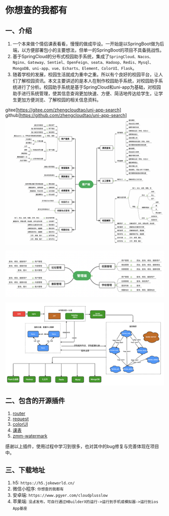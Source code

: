 # 你想查的我都有

## 一、介绍
1. 一个本来做个情侣课表看看，慢慢的做成毕设。一开始是以SpringBoot做为后端，以方便部署包小的主要想法，但单一的SpringBoot的项目不具备挑战性。
2. 基于SpringCloud的分布式校园助手系统，集成了`SpringCloud、Nacos、Nginx、Gateway、Sentiel、OpenFeign、seata、Hadoop、Redis、Mysql、MongoDB、uni-app、vue、Echarts、Element、ColorUI、Flask`。
3. 随着学校的发展，校园生活就成为重中之重。所以有个良好的校园平台，让人们了解校园资讯。本文主要讲述的是本人在制作校园助手系统，对校园助手系统进行了分析。校园助手系统是基于SpringCloud和uni-app为基础，对校园助手进行系统管理，使其信息查询更加快速、方便、简洁地传达给学生，让学生更加方便浏览、了解校园的相关信息资料。

gitee[https://gitee.com/zhengcloudtao/uni-app-search]
github[https://github.com/zhengcloudtao/uni-app-search]
![输入图片说明](image2.png)

![输入图片说明](image3.png)

![系统架构图](image1.png)

## 二、包含的开源插件

1. [router](https://github.com/yxk0909/uni-router-interceptor)
2. [request](https://ext.dcloud.net.cn/plugin?id=6210)
3. [colorUI](https://github.com/weilanwl/ColorUI)
4. [课表](https://ext.dcloud.net.cn/plugin?id=5553)
5. [zmm-watermark](https://ext.dcloud.net.cn/plugin?id=4587)

感谢以上插件，使用过程中学习到很多，也对其中的bug修复与完善体现在项目中。

## 三、下载地址
1. h5: `https://h5.jokeworld.cn/`
2. 微信小程序: `你想查的我都有`
3. 安卓端: `https://www.pgyer.com/cloudplusslow`
4. 苹果端: `没💰发布，可自行通过HBuilderX的运行->运行到手机或模拟器->运行到ios App基座`
